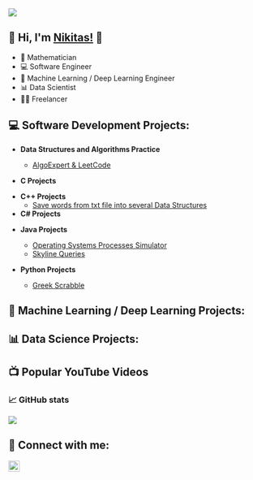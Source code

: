<img src="https://visitor-badge-reloaded.herokuapp.com/badge?page_id=NikitasMaragkos.NikitasMaragkos&color=00df00">     

## 👋 Hi, I'm <a href="www.linkedin.com/in/nikitas-maragkos-215279173">Nikitas!</a> 👋

- 📐 Mathematician
- 💻 Software Engineer
- 🧠 Machine Learning / Deep Learning Engineer
- 📊 Data Scientist
- 👨‍💻 Freelancer


<h2>💻 Software Development Projects:</h2>

- <b>Data Structures and Algorithms Practice</b>
  - [AlgoExpert & LeetCode](https://github.com/NikitasMaragkos/Algorithm_Problems)

- <b>C Projects</b>
<!--
  - [AlgoExpert & LeetCode](https://github.com/NikitasMaragkos/Algorithm_Problems)
-->
- <b>C++ Projects</b>
  - [Save words from txt file into several Data Structures](https://github.com/NikitasMaragkos/Data-Structures-for-Words)
- <b>C# Projects</b>
<!--
  - [AlgoExpert & LeetCode](https://github.com/NikitasMaragkos/Algorithm_Problems)
-->
- <b>Java Projects</b>
  - [Operating Systems Processes Simulator](https://github.com/NikitasMaragkos/Operating-Systems-Processes-Simulator)
  - [Skyline Queries](https://github.com/NikitasMaragkos/Skyline-Queries)

- <b>Python Projects</b>
  - [Greek Scrabble](https://github.com/NikitasMaragkos/Greek-Scrabble)

<h2>🧠 Machine Learning / Deep Learning Projects:</h2>

<!--
- <b>Data Structures and Algorithms Practice</b>
  - [AlgoExpert & LeetCode](https://github.com/NikitasMaragkos/Algorithm_Problems)
-->

<h2>📊 Data Science Projects:</h2>
<!--
- <b>Data Structures and Algorithms Practice</b>
  - [AlgoExpert & LeetCode](https://github.com/NikitasMaragkos/Algorithm_Problems)
-->


<h2>📺 Popular YouTube Videos</h2>

### 📈 GitHub stats

<p><img src="https://github-readme-streak-stats.herokuapp.com/?user=NikitasMaragkos&theme=dracula"/></p>

<h2> 🤳 Connect with me:</h2>

[<img align="left" alt="NikitasMaragkos | LinkedIn" width="22px" src="https://cdn2.iconfinder.com/data/icons/social-icon-3/512/social_style_3_in-306.png" />](https://linkedin.com/in/nikitas-maragkos-215279173)

<!--
https://cdn.jsdelivr.net/npm/simple-icons@v3/icons/linkedin.svg

-->

<!--
Here are some ideas to get you started:

- 🔭 I’m currently working on ...
- 🌱 I’m currently learning ...
- 👯 I’m looking to collaborate on ...
- 🤔 I’m looking for help with ...
- 💬 Ask me about ...
- 📫 How to reach me: ...
- 😄 Pronouns: ...
- ⚡ Fun fact: ...
-->
